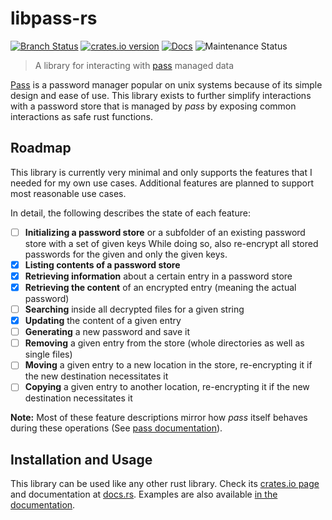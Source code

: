 # libpass-rs

[![Branch Status](https://img.shields.io/github/checks-status/ftsell/libpass-rs/main?style=for-the-badge)](https://github.com/ftsell/libpass-rs)
[![crates.io version](https://img.shields.io/crates/v/libpass?style=for-the-badge)](https://crates.io/crates/libpass)
[![Docs](https://img.shields.io/docsrs/libpass?style=for-the-badge)](https://docs.rs/libpass/)
![Maintenance Status](https://img.shields.io/maintenance/yes/2022?style=for-the-badge)

> A library for interacting with [pass](https://www.passwordstore.org/) managed data

[Pass](https://www.passwordstore.org/) is a password manager popular on unix systems because of its simple design
and ease of use.
This library exists to further simplify interactions with a password store that is managed by *pass* by exposing
common interactions as safe rust functions.

## Roadmap

This library is currently very minimal and only supports the features that I needed for my own use cases.
Additional features are planned to support most reasonable use cases.

In detail, the following describes the state of each feature:
- [ ] **Initializing a password store** or a subfolder of an existing password store with a set of given keys
    While doing so, also re-encrypt all stored passwords for the given and only the given keys.
- [x] **Listing contents of a password store**
- [x] **Retrieving information** about a certain entry in a password store
- [x] **Retrieving the content** of an encrypted entry (meaning the actual password)
- [ ] **Searching** inside all decrypted files for a given string
- [x] **Updating** the content of a given entry
- [ ] **Generating** a new password and save it
- [ ] **Removing** a given entry from the store (whole directories as well as single files)
- [ ] **Moving** a given entry to a new location in the store, re-encrypting it if the new destination
  necessitates it
- [ ] **Copying** a given entry to another location, re-encrypting it if the new destination necessitates it

**Note:** Most of these feature descriptions mirror how *pass* itself behaves during these operations
(See [pass documentation](https://git.zx2c4.com/password-store/about/#COMMANDS)).

## Installation and Usage

This library can be used like any other rust library.
Check its [crates.io page](https://crates.io/crates/libpass) and documentation at [docs.rs](https://docs.rs/libpass/).
Examples are also available [in the documentation](https://docs.rs/libpass/).
